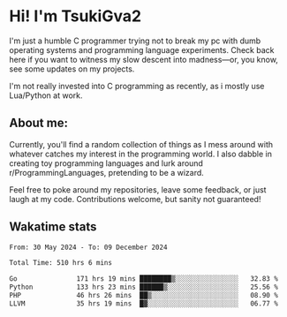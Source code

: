 # Hi! I'm TsukiGva2

I'm just a humble C programmer trying not to break my pc with dumb operating systems and programming language experiments. Check back here if you want to witness my slow descent into madness—or, you know, see some updates on my projects.

I'm not really invested into C programming as recently, as i mostly use Lua/Python at work.

## About me:

Currently, you'll find a random collection of things as I mess around with whatever catches my interest in the programming world. I also dabble in creating toy programming languages and lurk around r/ProgrammingLanguages, pretending to be a wizard.

Feel free to poke around my repositories, leave some feedback, or just laugh at my code. Contributions welcome, but sanity not guaranteed!

## Wakatime stats
<!--START_SECTION:waka-->

```txt
From: 30 May 2024 - To: 09 December 2024

Total Time: 510 hrs 6 mins

Go               171 hrs 19 mins ████████▒░░░░░░░░░░░░░░░░   32.83 %
Python           133 hrs 23 mins ██████▒░░░░░░░░░░░░░░░░░░   25.56 %
PHP              46 hrs 26 mins  ██▒░░░░░░░░░░░░░░░░░░░░░░   08.90 %
LLVM             35 hrs 19 mins  █▓░░░░░░░░░░░░░░░░░░░░░░░   06.77 %
```

<!--END_SECTION:waka-->
